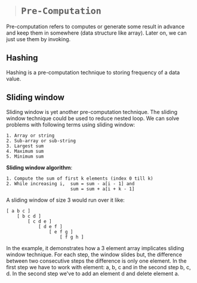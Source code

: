 > # ```Pre-Computation```

Pre-computation refers to computes or generate some result in advance and keep them in somewhere (data structure like array). Later on, we can just use them by invoking.

## **Hashing**

Hashing is a pre-computation technique to storing frequency of a data value.

## **Sliding window**

Sliding window is yet another pre-computation technique. The sliding window technique could be used to reduce nested loop. We can solve problems with following terms using sliding window:

    1. Array or string
    2. Sub-array or sub-string
    3. Largest sum
    4. Maximum sum
    5. Minimum sum

**Sliding window algorithm**:  

    1. Compute the sum of first k elements (index 0 till k)
    2. While increasing i,  sum = sum - a[i - 1] and
                            sum = sum + a[i + k - 1]

A sliding window of size 3 would run over it like:  

```
[ a b c ]
    [ b c d ]
        [ c d e ]
            [ d e f ]
                [ e f g ]
                    [ f g h ]
```

In the example, it demonstrates how a 3 element array implicates sliding window technique. For each step, the window slides but, the difference between two consecutive steps the difference is only one element. In the first step we have to work with element: a, b, c and in the second step b, c, d. In the second step we've to add an element d and delete element a.
